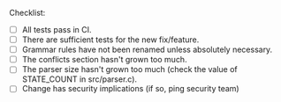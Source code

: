 

Checklist:
- [ ] All tests pass in CI.
- [ ] There are sufficient tests for the new fix/feature.
- [ ] Grammar rules have not been renamed unless absolutely necessary.
- [ ] The conflicts section hasn't grown too much.
- [ ] The parser size hasn't grown too much (check the value of STATE_COUNT in src/parser.c).
- [ ] Change has security implications (if so, ping security team)
